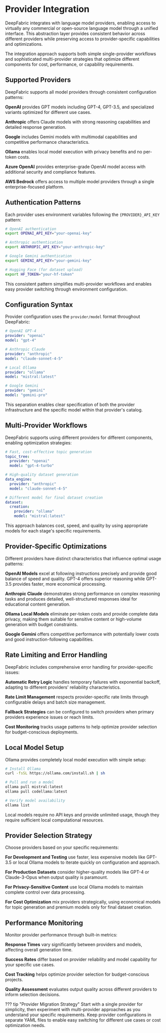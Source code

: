 # Provider Integration

DeepFabric integrates with language model providers, enabling access to virtually any commercial or open-source language model through a unified interface. This abstraction layer provides consistent behavior across different providers while preserving access to provider-specific capabilities and optimizations.

The integration approach supports both simple single-provider workflows and sophisticated multi-provider strategies that optimize different components for cost, performance, or capability requirements.

## Supported Providers

DeepFabric supports all model providers through consistent configuration patterns:

**OpenAI** provides GPT models including GPT-4, GPT-3.5, and specialized variants optimized for different use cases.

**Anthropic** offers Claude models with strong reasoning capabilities and detailed response generation.

**Google** includes Gemini models with multimodal capabilities and competitive performance characteristics.

**Ollama** enables local model execution with privacy benefits and no per-token costs.

**Azure OpenAI** provides enterprise-grade OpenAI model access with additional security and compliance features.

**AWS Bedrock** offers access to multiple model providers through a single enterprise-focused platform.

## Authentication Patterns

Each provider uses environment variables following the `{PROVIDER}_API_KEY` pattern:

```bash
# OpenAI authentication
export OPENAI_API_KEY="your-openai-key"

# Anthropic authentication
export ANTHROPIC_API_KEY="your-anthropic-key"

# Google Gemini authentication
export GEMINI_API_KEY="your-gemini-key"

# Hugging Face (for dataset upload)
export HF_TOKEN="your-hf-token"
```

This consistent pattern simplifies multi-provider workflows and enables easy provider switching through environment configuration.

## Configuration Syntax

Provider configuration uses the `provider/model` format throughout DeepFabric:

```yaml
# OpenAI GPT-4
provider: "openai"
model: "gpt-4"

# Anthropic Claude
provider: "anthropic" 
model: "claude-sonnet-4-5"

# Local Ollama
provider: "ollama"
model: "mistral:latest"

# Google Gemini
provider: "gemini"
model: "gemini-pro"
```

This separation enables clear specification of both the provider infrastructure and the specific model within that provider's catalog.

## Multi-Provider Workflows

DeepFabric supports using different providers for different components, enabling optimization strategies:

```yaml
# Fast, cost-effective topic generation
topic_tree:
  provider: "openai"
  model: "gpt-4-turbo"

# High-quality dataset generation
data_engine:
  provider: "anthropic"
  model: "claude-sonnet-4-5"

# Different model for final dataset creation
dataset:
  creation:
    provider: "ollama"
    model: "mistral:latest"
```

This approach balances cost, speed, and quality by using appropriate models for each stage's specific requirements.

## Provider-Specific Optimizations

Different providers have distinct characteristics that influence optimal usage patterns:

**OpenAI Models** excel at following instructions precisely and provide good balance of speed and quality. GPT-4 offers superior reasoning while GPT-3.5 provides faster, more economical processing.

**Anthropic Claude** demonstrates strong performance on complex reasoning tasks and produces detailed, well-structured responses ideal for educational content generation.

**Ollama Local Models** eliminate per-token costs and provide complete data privacy, making them suitable for sensitive content or high-volume generation with budget constraints.

**Google Gemini** offers competitive performance with potentially lower costs and good instruction-following capabilities.

## Rate Limiting and Error Handling

DeepFabric includes comprehensive error handling for provider-specific issues:

**Automatic Retry Logic** handles temporary failures with exponential backoff, adapting to different providers' reliability characteristics.

**Rate Limit Management** respects provider-specific rate limits through configurable delays and batch size management.

**Fallback Strategies** can be configured to switch providers when primary providers experience issues or reach limits.

**Cost Monitoring** tracks usage patterns to help optimize provider selection for budget-conscious deployments.

## Local Model Setup

Ollama provides completely local model execution with simple setup:

```bash
# Install Ollama
curl -fsSL https://ollama.com/install.sh | sh

# Pull and run a model
ollama pull mistral:latest
ollama pull codellama:latest

# Verify model availability
ollama list
```

Local models require no API keys and provide unlimited usage, though they require sufficient local computational resources.

## Provider Selection Strategy

Choose providers based on your specific requirements:

**For Development and Testing** use faster, less expensive models like GPT-3.5 or local Ollama models to iterate quickly on configuration and approach.

**For Production Datasets** consider higher-quality models like GPT-4 or Claude-3-Opus when output quality is paramount.

**For Privacy-Sensitive Content** use local Ollama models to maintain complete control over data processing.

**For Cost Optimization** mix providers strategically, using economical models for topic generation and premium models only for final dataset creation.

## Performance Monitoring

Monitor provider performance through built-in metrics:

**Response Times** vary significantly between providers and models, affecting overall generation time.

**Success Rates** differ based on provider reliability and model capability for your specific use cases.

**Cost Tracking** helps optimize provider selection for budget-conscious projects.

**Quality Assessment** evaluates output quality across different providers to inform selection decisions.

??? tip "Provider Migration Strategy"
    Start with a single provider for simplicity, then experiment with multi-provider approaches as you understand your specific requirements. Keep provider configurations in separate YAML files to enable easy switching for different use cases or cost optimization needs.